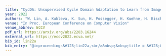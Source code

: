 ```yaml
---
title: "CycDA: Unsupervised Cycle Domain Adaptation to Learn from Image to Video"
year: 2022
authors: "W. Lin, A. Kukleva, K. Sun, H. Possegger, H. Kuehne, H. Bischof"
venue: "In Proc. European Conference on Computer Vision"
venue_abbrev: ECCV
pdf_url: https://arxiv.org/abs/2203.16244
external_url: https://eccv2022.ecva.net/
bib_id: lin22a
bib_entry: "@inproceedings&#123;lin22a,<br/>&nbsp;&nbsp;title = &#123;&#123;CycDA: Unsupervised Cycle Domain Adaptation to Learn from Image to Video&#125;&#125;,<br/>&nbsp;&nbsp;author = &#123;Wei Lin and Anna Kukleva and Kunyang Sun and Horst Possegger and Hilde Kuehne and Horst Bischof&#125;,<br/>&nbsp;&nbsp;booktitle = &#123;Proc. European Conference on Computer Vision (ECCV)&#125;,<br/>&nbsp;&nbsp;year = &#123;2022&#125;<br/>&#125;"
---
```

